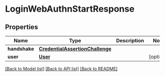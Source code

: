 # LoginWebAuthnStartResponse

## Properties
Name | Type | Description | Notes
------------ | ------------- | ------------- | -------------
**handshake** | [**CredentialAssertionChallenge**](CredentialAssertionChallenge.md) |  | 
**user** | [**User**](User.md) |  | [optional] 

[[Back to Model list]](../README.md#documentation-for-models) [[Back to API list]](../README.md#documentation-for-api-endpoints) [[Back to README]](../README.md)


